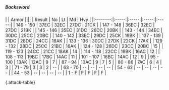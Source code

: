 ##### Backsword

|      |   Armor   ||||
|   Result   |   No   |   Lt   |   Md   |   Hvy   |
|:--------:|:-----:|:-----:|:-----:|:-----:|
| 149 - 150 | 37EC | 32EC | 27DC | 21CK |
| 147 - 148 | 36EC | 32EC | 27DC | 21BK |
| 145 - 146 | 35EC | 31DC | 26DC | 20BK |
| 143 - 144 | 34EC | 30DC | 25CC | 20BC |
| 140 - 142 | 33EC | 29DC | 25CK | 19BK |
| 137 - 139 | 31DC | 28DC | 24CC | 18AK |
| 133 - 136 | 30DC | 27DK | 22CK | 17AK |
| 129 - 132 | 28DC | 25CC | 21BC | 16AK |
| 124 - 128 | 26DC | 23CC | 20BC | 15 |
| 119 - 123 | 24CC | 21CC | 18AK | 14 |
| 114 - 118 | 22CC | 19BK | 16AC | 12 |
| 108 - 113 | 19BC | 17BC | 14AC | 11 |
| 101 - 107 | 16BC | 14AC | 12 | 9 |
| 95 - 100 | 13AK | 12AC | 9 | 7 |
| 87 - 94 | 10AC | 9 | 7 | 5 |
| 80 - 86 | 7AC | 6 | 4 | 3 |
| 71 - 79 | 3 | 3 | 2 | --  |
| 63 - 70 | --  | --  | --  | --  |
| 54 - 62 | --  | --  | --  | --  |
| 44 - 53 | --  | --  | --  | --  |
| 1 - F | F | F | F | F |

{.attack-table}
